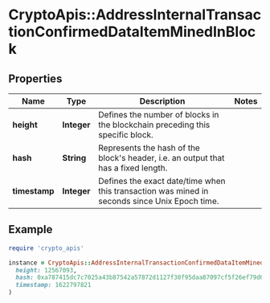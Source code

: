 # CryptoApis::AddressInternalTransactionConfirmedDataItemMinedInBlock

## Properties

| Name | Type | Description | Notes |
| ---- | ---- | ----------- | ----- |
| **height** | **Integer** | Defines the number of blocks in the blockchain preceding this specific block. |  |
| **hash** | **String** | Represents the hash of the block&#39;s header, i.e. an output that has a fixed length. |  |
| **timestamp** | **Integer** | Defines the exact date/time when this transaction was mined in seconds since Unix Epoch time. |  |

## Example

```ruby
require 'crypto_apis'

instance = CryptoApis::AddressInternalTransactionConfirmedDataItemMinedInBlock.new(
  height: 12567093,
  hash: 0xa787415dc7c7025a43b87542a57872d1127f30f95daa87097cf5f26ef79d6950,
  timestamp: 1622797821
)
```

